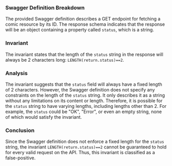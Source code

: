 ### Swagger Definition Breakdown
The provided Swagger definition describes a GET endpoint for fetching a comic resource by its ID. The response schema indicates that the response will be an object containing a property called `status`, which is a string. 

### Invariant
The invariant states that the length of the `status` string in the response will always be 2 characters long: `LENGTH(return.status)==2`. 

### Analysis
The invariant suggests that the `status` field will always have a fixed length of 2 characters. However, the Swagger definition does not specify any constraints on the length of the `status` string. It only describes it as a string without any limitations on its content or length. Therefore, it is possible for the `status` string to have varying lengths, including lengths other than 2. For example, the `status` could be "OK", "Error", or even an empty string, none of which would satisfy the invariant. 

### Conclusion
Since the Swagger definition does not enforce a fixed length for the `status` string, the invariant `LENGTH(return.status)==2` cannot be guaranteed to hold for every valid request on the API. Thus, this invariant is classified as a false-positive.
